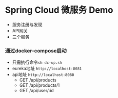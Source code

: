 # Spring Cloud 微服务 Demo

- 服务注册与发现
- API网关
- 三个服务

### 通过docker-compose启动

- 只需执行命令```sh dc-up.sh```
- eureka地址 ```http://localhost:8081```
- api地址 ```http://localhost:8080```
    - GET /api/products
    - GET /api/products/1
    - GET /api/user/:id
